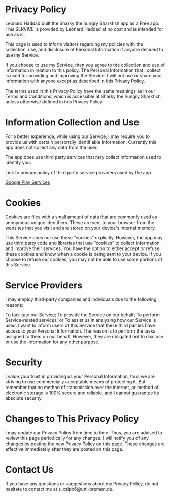 <!DOCTYPE html>
<h1> Privacy Policy </h1>

<p>Leonard Haddad built the Sharky the hungry Sharkfish app as a Free app. This SERVICE is provided by Leonard Haddad at no cost and is intended for use as is.

This page is used to inform visitors regarding my policies with the collection, use, and disclosure of Personal Information if anyone decided to use my Service.

If you choose to use my Service, then you agree to the collection and use of information in relation to this policy. The Personal Information that I collect is used for providing and improving the Service. I will not use or share your information with anyone except as described in this Privacy Policy.

The terms used in this Privacy Policy have the same meanings as in our Terms and Conditions, which is accessible at Sharky the hungry Sharkfish unless otherwise defined in this Privacy Policy.</p>

<h1> Information Collection and Use </h1>

<p>For a better experience, while using our Service, I may require you to provide us with certain personally identifiable information. Currently this app does not collect any data from the user.

The app does use third party services that may collect information used to identify you.

Link to privacy policy of third party service providers used by the app

<a href="https://www.google.com/policies/privacy/">Google Play Services</a> </p>

<h1> Cookies </h1>

<p>Cookies are files with a small amount of data that are commonly used as anonymous unique identifiers. These are sent to your browser from the websites that you visit and are stored on your device's internal memory.

This Service does not use these “cookies” explicitly. However, the app may use third party code and libraries that use “cookies” to collect information and improve their services. You have the option to either accept or refuse these cookies and know when a cookie is being sent to your device. If you choose to refuse our cookies, you may not be able to use some portions of this Service.</p>

<h1> Service Providers </h1>

<p>I may employ third-party companies and individuals due to the following reasons:

To facilitate our Service;
To provide the Service on our behalf;
To perform Service-related services; or
To assist us in analyzing how our Service is used.
I want to inform users of this Service that these third parties have access to your Personal Information. The reason is to perform the tasks assigned to them on our behalf. However, they are obligated not to disclose or use the information for any other purpose.</p>

<h1> Security </h1>

<p>I value your trust in providing us your Personal Information, thus we are striving to use commercially acceptable means of protecting it. But remember that no method of transmission over the internet, or method of electronic storage is 100% secure and reliable, and I cannot guarantee its absolute security.</p>


<h1>Changes to This Privacy Policy</h1>

<p>I may update our Privacy Policy from time to time. Thus, you are advised to review this page periodically for any changes. I will notify you of any changes by posting the new Privacy Policy on this page. These changes are effective immediately after they are posted on this page.</p>

<h1>Contact Us</h1>

<p>If you have any questions or suggestions about my Privacy Policy, do not hesitate to contact me at s_xsipo6@uni-bremen.de.</p>
